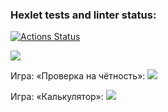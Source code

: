 ### Hexlet tests and linter status:
[![Actions Status](https://github.com/SvamiBog/python-project-49/actions/workflows/hexlet-check.yml/badge.svg)](https://github.com/SvamiBog/python-project-49/actions)

<a href="https://codeclimate.com/github/SvamiBog/python-project-49/maintainability"><img src="https://api.codeclimate.com/v1/badges/03ce9072ecd338bfed8c/maintainability" /></a>

Игра: «Проверка на чётность»:
<a href="https://asciinema.org/a/oz6AIWAvfPXDszLNA3HVuB92N" target="_blank"><img src="https://asciinema.org/a/oz6AIWAvfPXDszLNA3HVuB92N.svg" /></a>

Игра: «Калькулятор»:
<a href="https://asciinema.org/a/XCRWLNGH9mymfk21n7LYifxeq" target="_blank"><img src="https://asciinema.org/a/XCRWLNGH9mymfk21n7LYifxeq.svg" /></a>
